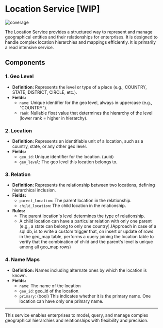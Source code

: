 # Location Service [WIP]

![coverage](https://raw.githubusercontent.com/jinuthankachan/location/badges/coverage.svg)

The Location Service provides a structured way to represent and manage geographical entities and their relationships for enterprises. It is designed to handle complex location hierarchies and mappings efficiently. It is primarily a read intensive service.

## Components

### 1. Geo Level

- **Definition:** Represents the level or type of a place (e.g., COUNTRY, STATE, DISTRICT, CIRCLE, etc.).
- **Fields:**
  - `name`: Unique identifier for the geo level, always in uppercase (e.g., "COUNTRY").
  - `rank`: Nullable float value that determines the hierarchy of the level (lower rank = higher in hierarchy).

### 2. Location

- **Definition:** Represents an identifiable unit of a location, such as a country, state, or any other geo level.
- **Fields:**
  - `geo_id`: Unique identifier for the location. (uuid)
  - `geo_level`: The geo level this location belongs to.

### 3. Relation

- **Definition:** Represents the relationship between two locations, defining hierarchical inclusion.
- **Fields:**
  - `parent_location`: The parent location in the relationship.
  - `child_location`: The child location in the relationship.
- **Rules:**
  - The parent location's level determines the type of relationship.
  - A child location can have a particular relation with only one parent (e.g., a state can belong to only one country).(Approach in case of a sql db, is to write a custom trigger that, on insert or update of rows in the geo_map table, performs a query joining the location table to verify that the combination of child and the parent's level is unique among all geo_map rows)

### 4. Name Maps
- **Definition:** Names including alternate ones by which the location is known.
- **Fields:**
  - `name`: The name of the location
  - `geo_id`: geo_id of the location.
  - `primary`: (bool) This indicates whether it is the primary name. One location can have only one primary name.

---

This service enables enterprises to model, query, and manage complex geographical hierarchies and relationships with flexibility and precision.
